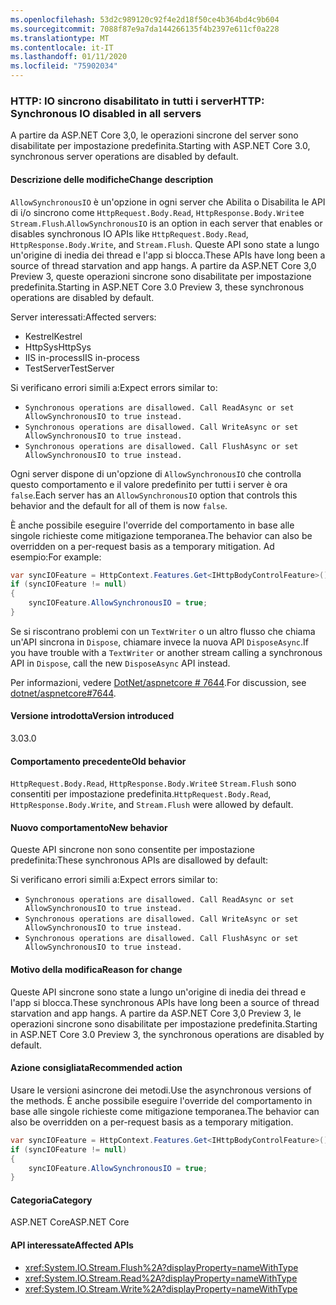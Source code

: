 ```yaml
---
ms.openlocfilehash: 53d2c989120c92f4e2d18f50ce4b364bd4c9b604
ms.sourcegitcommit: 7088f87e9a7da144266135f4b2397e611cf0a228
ms.translationtype: MT
ms.contentlocale: it-IT
ms.lasthandoff: 01/11/2020
ms.locfileid: "75902034"
---
```

### <a name="http-synchronous-io-disabled-in-all-servers"></a><span data-ttu-id="f0cbb-101">HTTP: IO sincrono disabilitato in tutti i server</span><span class="sxs-lookup"><span data-stu-id="f0cbb-101">HTTP: Synchronous IO disabled in all servers</span></span>

<span data-ttu-id="f0cbb-102">A partire da ASP.NET Core 3,0, le operazioni sincrone del server sono disabilitate per impostazione predefinita.</span><span class="sxs-lookup"><span data-stu-id="f0cbb-102">Starting with ASP.NET Core 3.0, synchronous server operations are disabled by default.</span></span>

#### <a name="change-description"></a><span data-ttu-id="f0cbb-103">Descrizione delle modifiche</span><span class="sxs-lookup"><span data-stu-id="f0cbb-103">Change description</span></span>

<span data-ttu-id="f0cbb-104">`AllowSynchronousIO` è un'opzione in ogni server che Abilita o Disabilita le API di i/o sincrono come `HttpRequest.Body.Read`, `HttpResponse.Body.Write`e `Stream.Flush`.</span><span class="sxs-lookup"><span data-stu-id="f0cbb-104">`AllowSynchronousIO` is an option in each server that enables or disables synchronous IO APIs like `HttpRequest.Body.Read`, `HttpResponse.Body.Write`, and `Stream.Flush`.</span></span> <span data-ttu-id="f0cbb-105">Queste API sono state a lungo un'origine di inedia dei thread e l'app si blocca.</span><span class="sxs-lookup"><span data-stu-id="f0cbb-105">These APIs have long been a source of thread starvation and app hangs.</span></span> <span data-ttu-id="f0cbb-106">A partire da ASP.NET Core 3,0 Preview 3, queste operazioni sincrone sono disabilitate per impostazione predefinita.</span><span class="sxs-lookup"><span data-stu-id="f0cbb-106">Starting in ASP.NET Core 3.0 Preview 3, these synchronous operations are disabled by default.</span></span>

<span data-ttu-id="f0cbb-107">Server interessati:</span><span class="sxs-lookup"><span data-stu-id="f0cbb-107">Affected servers:</span></span>

- <span data-ttu-id="f0cbb-108">Kestrel</span><span class="sxs-lookup"><span data-stu-id="f0cbb-108">Kestrel</span></span>
- <span data-ttu-id="f0cbb-109">HttpSys</span><span class="sxs-lookup"><span data-stu-id="f0cbb-109">HttpSys</span></span>
- <span data-ttu-id="f0cbb-110">IIS in-process</span><span class="sxs-lookup"><span data-stu-id="f0cbb-110">IIS in-process</span></span>
- <span data-ttu-id="f0cbb-111">TestServer</span><span class="sxs-lookup"><span data-stu-id="f0cbb-111">TestServer</span></span>

<span data-ttu-id="f0cbb-112">Si verificano errori simili a:</span><span class="sxs-lookup"><span data-stu-id="f0cbb-112">Expect errors similar to:</span></span>

- `Synchronous operations are disallowed. Call ReadAsync or set AllowSynchronousIO to true instead.`
- `Synchronous operations are disallowed. Call WriteAsync or set AllowSynchronousIO to true instead.`
- `Synchronous operations are disallowed. Call FlushAsync or set AllowSynchronousIO to true instead.`

<span data-ttu-id="f0cbb-113">Ogni server dispone di un'opzione di `AllowSynchronousIO` che controlla questo comportamento e il valore predefinito per tutti i server è ora `false`.</span><span class="sxs-lookup"><span data-stu-id="f0cbb-113">Each server has an `AllowSynchronousIO` option that controls this behavior and the default for all of them is now `false`.</span></span>

<span data-ttu-id="f0cbb-114">È anche possibile eseguire l'override del comportamento in base alle singole richieste come mitigazione temporanea.</span><span class="sxs-lookup"><span data-stu-id="f0cbb-114">The behavior can also be overridden on a per-request basis as a temporary mitigation.</span></span> <span data-ttu-id="f0cbb-115">Ad esempio:</span><span class="sxs-lookup"><span data-stu-id="f0cbb-115">For example:</span></span>

```csharp
var syncIOFeature = HttpContext.Features.Get<IHttpBodyControlFeature>();
if (syncIOFeature != null)
{
    syncIOFeature.AllowSynchronousIO = true;
}
```

<span data-ttu-id="f0cbb-116">Se si riscontrano problemi con un `TextWriter` o un altro flusso che chiama un'API sincrona in `Dispose`, chiamare invece la nuova API `DisposeAsync`.</span><span class="sxs-lookup"><span data-stu-id="f0cbb-116">If you have trouble with a `TextWriter` or another stream calling a synchronous API in `Dispose`, call the new `DisposeAsync` API instead.</span></span>

<span data-ttu-id="f0cbb-117">Per informazioni, vedere [DotNet/aspnetcore # 7644](https://github.com/dotnet/aspnetcore/issues/7644).</span><span class="sxs-lookup"><span data-stu-id="f0cbb-117">For discussion, see [dotnet/aspnetcore#7644](https://github.com/dotnet/aspnetcore/issues/7644).</span></span>

#### <a name="version-introduced"></a><span data-ttu-id="f0cbb-118">Versione introdotta</span><span class="sxs-lookup"><span data-stu-id="f0cbb-118">Version introduced</span></span>

<span data-ttu-id="f0cbb-119">3.0</span><span class="sxs-lookup"><span data-stu-id="f0cbb-119">3.0</span></span>

#### <a name="old-behavior"></a><span data-ttu-id="f0cbb-120">Comportamento precedente</span><span class="sxs-lookup"><span data-stu-id="f0cbb-120">Old behavior</span></span>

<span data-ttu-id="f0cbb-121">`HttpRequest.Body.Read`, `HttpResponse.Body.Write`e `Stream.Flush` sono consentiti per impostazione predefinita.</span><span class="sxs-lookup"><span data-stu-id="f0cbb-121">`HttpRequest.Body.Read`, `HttpResponse.Body.Write`, and `Stream.Flush` were allowed by default.</span></span>

#### <a name="new-behavior"></a><span data-ttu-id="f0cbb-122">Nuovo comportamento</span><span class="sxs-lookup"><span data-stu-id="f0cbb-122">New behavior</span></span>

<span data-ttu-id="f0cbb-123">Queste API sincrone non sono consentite per impostazione predefinita:</span><span class="sxs-lookup"><span data-stu-id="f0cbb-123">These synchronous APIs are disallowed by default:</span></span>

<span data-ttu-id="f0cbb-124">Si verificano errori simili a:</span><span class="sxs-lookup"><span data-stu-id="f0cbb-124">Expect errors similar to:</span></span>

- `Synchronous operations are disallowed. Call ReadAsync or set AllowSynchronousIO to true instead.`
- `Synchronous operations are disallowed. Call WriteAsync or set AllowSynchronousIO to true instead.`
- `Synchronous operations are disallowed. Call FlushAsync or set AllowSynchronousIO to true instead.`

#### <a name="reason-for-change"></a><span data-ttu-id="f0cbb-125">Motivo della modifica</span><span class="sxs-lookup"><span data-stu-id="f0cbb-125">Reason for change</span></span>

<span data-ttu-id="f0cbb-126">Queste API sincrone sono state a lungo un'origine di inedia dei thread e l'app si blocca.</span><span class="sxs-lookup"><span data-stu-id="f0cbb-126">These synchronous APIs have long been a source of thread starvation and app hangs.</span></span> <span data-ttu-id="f0cbb-127">A partire da ASP.NET Core 3,0 Preview 3, le operazioni sincrone sono disabilitate per impostazione predefinita.</span><span class="sxs-lookup"><span data-stu-id="f0cbb-127">Starting in ASP.NET Core 3.0 Preview 3, the synchronous operations are disabled by default.</span></span>

#### <a name="recommended-action"></a><span data-ttu-id="f0cbb-128">Azione consigliata</span><span class="sxs-lookup"><span data-stu-id="f0cbb-128">Recommended action</span></span>

<span data-ttu-id="f0cbb-129">Usare le versioni asincrone dei metodi.</span><span class="sxs-lookup"><span data-stu-id="f0cbb-129">Use the asynchronous versions of the methods.</span></span> <span data-ttu-id="f0cbb-130">È anche possibile eseguire l'override del comportamento in base alle singole richieste come mitigazione temporanea.</span><span class="sxs-lookup"><span data-stu-id="f0cbb-130">The behavior can also be overridden on a per-request basis as a temporary mitigation.</span></span>

```csharp
var syncIOFeature = HttpContext.Features.Get<IHttpBodyControlFeature>();
if (syncIOFeature != null)
{
    syncIOFeature.AllowSynchronousIO = true;
}
```

#### <a name="category"></a><span data-ttu-id="f0cbb-131">Categoria</span><span class="sxs-lookup"><span data-stu-id="f0cbb-131">Category</span></span>

<span data-ttu-id="f0cbb-132">ASP.NET Core</span><span class="sxs-lookup"><span data-stu-id="f0cbb-132">ASP.NET Core</span></span>

#### <a name="affected-apis"></a><span data-ttu-id="f0cbb-133">API interessate</span><span class="sxs-lookup"><span data-stu-id="f0cbb-133">Affected APIs</span></span>

- <xref:System.IO.Stream.Flush%2A?displayProperty=nameWithType>
- <xref:System.IO.Stream.Read%2A?displayProperty=nameWithType>
- <xref:System.IO.Stream.Write%2A?displayProperty=nameWithType>

<!--

#### Affected APIs

- `Overload:System.IO.Stream.Flush`
- `Overload:System.IO.Stream.Read`
- `Overload:System.IO.Stream.Write`

-->
